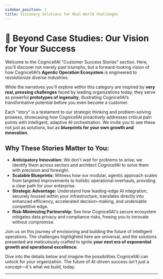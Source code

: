 ```yaml
---
sidebar_position: 1
title: Visionary Solutions for Real-World Challenges
---
```


# 🚀 Beyond Case Studies: Our Vision for Your Success

Welcome to the CognicellAI "Customer Success Stories" section. Here, you'll discover not merely past triumphs, but a forward-looking vision of how CognicellAI’s **Agentic Operation Ecosystem** is engineered to revolutionize diverse industries.

While the narratives you'll explore within this category are inspired by **very real, pressing challenges** faced by leading organizations today, they serve as powerful **prototypes of ingenuity**, illustrating CognicellAI’s transformative potential before you even become a customer.

Each "story" is a testament to our strategic thinking and problem-solving prowess, showcasing how CognicellAI proactively addresses critical pain points with intelligent, adaptive AI orchestration. We invite you to see these not just as solutions, but as **blueprints for your own growth and innovation.**

## Why These Stories Matter to You:

*   **Anticipatory Innovation:** We don't wait for problems to arise; we identify them across sectors and architect CognicellAI to solve them with precision and foresight.
*   **Scalable Blueprints:** Witness how our modular, agentic approach scales from targeted improvements to holistic operational overhauls, providing a clear path for your enterprise.
*   **Strategic Advantage:** Understand how leading-edge AI integration, securely housed within your infrastructure, translates directly into enhanced efficiency, accelerated decision-making, and undeniable competitive edge.
*   **Risk-Minimizing Partnership:** See how CognicellAI's secure ecosystem mitigates data privacy and compliance risks, freeing you to innovate without compromise.

Join us on this journey of envisioning and building the future of intelligent operations. The challenges highlighted here are universal, and the solutions presented are meticulously crafted to ignite **your next era of exponential growth and operational excellence**.

Dive into the details below and imagine the possibilities CognicellAI can unlock for *your* organization. The future of AI-driven success isn't just a concept—it's what we build, today.

---